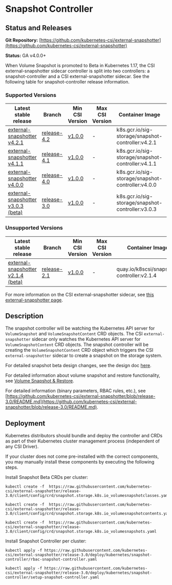 # Snapshot Controller

## Status and Releases

**Git Repository:** [https://github.com/kubernetes-csi/external-snapshotter](https://github.com/kubernetes-csi/external-snapshotter)

**Status:** GA v4.0.0+

When Volume Snapshot is promoted to Beta in Kubernetes 1.17, the CSI external-snapshotter sidecar controller is split into two controllers: a snapshot-controller and a CSI external-snapshotter sidecar. See the following table for snapshot-controller release information.

### Supported Versions

Latest stable release | Branch | Min CSI Version | Max CSI Version | Container Image | [Min K8s Version](kubernetes-compatibility.md#minimum-version) | [Max K8s Version](kubernetes-compatibility.md#maximum-version) | [Recommended K8s Version](kubernetes-compatibility.md#recommended-version)
--|--|--|--|--|--|--|--
[external-snapshotter v4.2.1](https://github.com/kubernetes-csi/external-snapshotter/releases/tag/v4.2.1) | [release-4.2](https://github.com/kubernetes-csi/external-snapshotter/tree/release-4.2) | [v1.0.0](https://github.com/container-storage-interface/spec/releases/tag/v1.0.0) | - | k8s.gcr.io/sig-storage/snapshot-controller:v4.2.1 | v1.20 | - | v1.22
[external-snapshotter v4.1.1](https://github.com/kubernetes-csi/external-snapshotter/releases/tag/v4.1.1) | [release-4.1](https://github.com/kubernetes-csi/external-snapshotter/tree/release-4.1) | [v1.0.0](https://github.com/container-storage-interface/spec/releases/tag/v1.0.0) | - | k8s.gcr.io/sig-storage/snapshot-controller:v4.1.1 | v1.20 | - | v1.20
[external-snapshotter v4.0.0](https://github.com/kubernetes-csi/external-snapshotter/releases/tag/v4.0.0) | [release-4.0](https://github.com/kubernetes-csi/external-snapshotter/tree/release-4.0) | [v1.0.0](https://github.com/container-storage-interface/spec/releases/tag/v1.0.0) | - | k8s.gcr.io/sig-storage/snapshot-controller:v4.0.0 | v1.20 | - | v1.20
[external-snapshotter v3.0.3 (beta)](https://github.com/kubernetes-csi/external-snapshotter/releases/tag/v3.0.3) | [release-3.0](https://github.com/kubernetes-csi/external-snapshotter/tree/release-3.0) | [v1.0.0](https://github.com/container-storage-interface/spec/releases/tag/v1.0.0) | - | k8s.gcr.io/sig-storage/snapshot-controller:v3.0.3 | v1.17 | - | v1.17


### Unsupported Versions

Latest stable release | Branch | Min CSI Version | Max CSI Version | Container Image | [Min K8s Version](kubernetes-compatibility.md#minimum-version) | [Max K8s Version](kubernetes-compatibility.md#maximum-version) | [Recommended K8s Version](kubernetes-compatibility.md#recommended-version)
--|--|--|--|--|--|--|--
[external-snapshotter v2.1.4 (beta)](https://github.com/kubernetes-csi/external-snapshotter/releases/tag/v2.1.4) | [release-2.1](https://github.com/kubernetes-csi/external-snapshotter/tree/release-2.1) | [v1.0.0](https://github.com/container-storage-interface/spec/releases/tag/v1.0.0) | - | quay.io/k8scsi/snapshot-controller:v2.1.4 | v1.17 | - | v1.17

For more information on the CSI external-snapshotter sidecar, see [this external-snapshotter page](external-snapshotter.md).

## Description

The snapshot controller will be watching the Kubernetes API server for `VolumeSnapshot` and `VolumeSnapshotContent` CRD objects. The CSI `external-snapshotter` sidecar only watches the Kubernetes API server for `VolumeSnapshotContent` CRD objects. The snapshot controller will be creating the `VolumeSnapshotContent` CRD object which triggers the CSI `external-snapshotter` sidecar to create a snapshot on the storage system.

For detailed snapshot beta design changes, see the design doc [here](https://github.com/kubernetes/enhancements/blob/master/keps/sig-storage/177-volume-snapshot/README.md).

For detailed information about volume snapshot and restore functionality, see [Volume Snapshot & Restore](snapshot-restore-feature.md).

For detailed information (binary parameters, RBAC rules, etc.), see [https://github.com/kubernetes-csi/external-snapshotter/blob/release-3.0/README.md](https://github.com/kubernetes-csi/external-snapshotter/blob/release-3.0/README.md).

## Deployment

Kubernetes distributors should bundle and deploy the controller and CRDs as part of their Kubernetes cluster management process (independent of any CSI Driver).

If your cluster does not come pre-installed with the correct components, you may manually install these components by executing the following steps.

Install Snapshot Beta CRDs per cluster:

```
kubectl create -f  https://raw.githubusercontent.com/kubernetes-csi/external-snapshotter/release-3.0/client/config/crd/snapshot.storage.k8s.io_volumesnapshotclasses.yaml

kubectl create -f  https://raw.githubusercontent.com/kubernetes-csi/external-snapshotter/release-3.0/client/config/crd/snapshot.storage.k8s.io_volumesnapshotcontents.yaml

kubectl create -f  https://raw.githubusercontent.com/kubernetes-csi/external-snapshotter/release-3.0/client/config/crd/snapshot.storage.k8s.io_volumesnapshots.yaml
```

Install Snapshot Controller per cluster:

```
kubectl apply -f https://raw.githubusercontent.com/kubernetes-csi/external-snapshotter/release-3.0/deploy/kubernetes/snapshot-controller/rbac-snapshot-controller.yaml

kubectl apply -f https://raw.githubusercontent.com/kubernetes-csi/external-snapshotter/release-3.0/deploy/kubernetes/snapshot-controller/setup-snapshot-controller.yaml
```

